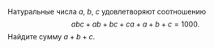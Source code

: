 Натуральные числа $a$, $b$, $c$ удовлетворяют соотношению 
$$
abc+ab+bc+ca+a+b+c=1000.
$$ Найдите сумму $a+b+c$.